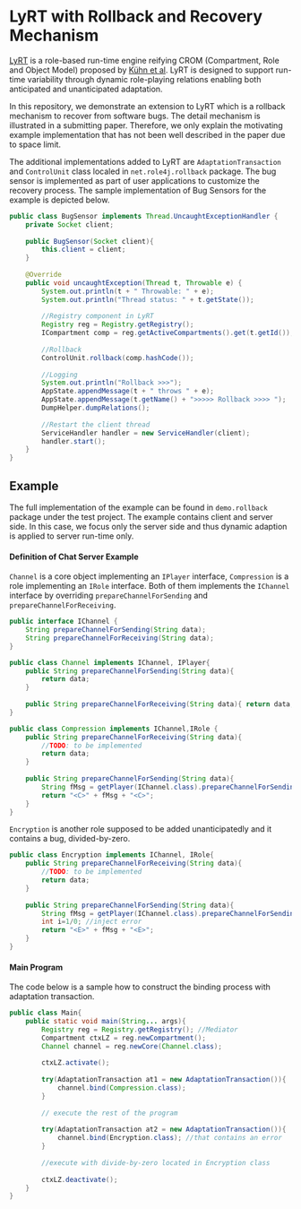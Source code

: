 # LyRT with Rollback and Recovery Mechanism

[LyRT](http://dl.acm.org/citation.cfm?id=2892664.2892687) is a role-based run-time engine reifying CROM (Compartment, Role and Object Model) 
proposed by [Kühn et al](http://dl.acm.org/citation.cfm?id=2814255). LyRT is designed to support run-time variability through 
dynamic role-playing relations enabling both anticipated and unanticipated adaptation.

In this repository, we demonstrate an extension to LyRT which is a rollback mechanism to 
recover from software bugs. The detail mechanism is illustrated in a submitting paper. 
 Therefore, we only explain the motivating example implementation 
 that has not been well described in the paper due to space limit. 
 
The additional implementations added to LyRT are `AdaptationTransaction` and 
`ControlUnit` class localed in `net.role4j.rollback` package. The bug sensor is 
implemented as part of user applications to customize the recovery process. The sample 
implementation of Bug Sensors for the example is depicted below.

```java
public class BugSensor implements Thread.UncaughtExceptionHandler {
    private Socket client;
    
    public BugSensor(Socket client){
        this.client = client;
    }
    
    @Override
    public void uncaughtException(Thread t, Throwable e) {
        System.out.println(t + " Throwable: " + e);
        System.out.println("Thread status: " + t.getState());
        
        //Registry component in LyRT
        Registry reg = Registry.getRegistry();
        ICompartment comp = reg.getActiveCompartments().get(t.getId());
        
        //Rollback
        ControlUnit.rollback(comp.hashCode());
        
        //Logging
        System.out.println("Rollback >>>");
        AppState.appendMessage(t + " throws " + e);
        AppState.appendMessage(t.getName() + ">>>>> Rollback >>>> ");
        DumpHelper.dumpRelations();
        
        //Restart the client thread
        ServiceHandler handler = new ServiceHandler(client);
        handler.start();
    }
}
```

## Example

The full implementation
 of the example can be found in `demo.rollback` package under the test project. The example contains
 client and server side. In this case, we focus only the server side and thus dynamic adaption is applied
 to server run-time only.
 
#### Definition of Chat Server Example
`Channel` is a core object implementing an `IPlayer` interface, 
`Compression` is a role implementing an `IRole` interface. Both of them implements the
`IChannel` interface by overriding `prepareChannelForSending` and `prepareChannelForReceiving`.

```java
public interface IChannel {
    String prepareChannelForSending(String data);
    String prepareChannelForReceiving(String data);
}
```

```java
public class Channel implements IChannel, IPlayer{
    public String prepareChannelForSending(String data){
        return data;
    }
    
    public String prepareChannelForReceiving(String data){ return data;}
}
```

```java
public class Compression implements IChannel,IRole {
    public String prepareChannelForReceiving(String data){
        //TODO: to be implemented
        return data;
    }
    
    public String prepareChannelForSending(String data){
        String fMsg = getPlayer(IChannel.class).prepareChannelForSending(data);
        return "<C>" + fMsg + "<C>";
    }
}
```

`Encryption` is another role supposed to be added unanticipatedly and it contains a bug, divided-by-zero.

```java
public class Encryption implements IChannel, IRole{
    public String prepareChannelForReceiving(String data){
        //TODO: to be implemented
        return data;
    }
    
    public String prepareChannelForSending(String data){
        String fMsg = getPlayer(IChannel.class).prepareChannelForSending(data);
        int i=1/0; //inject error
        return "<E>" + fMsg + "<E>";
    }
}
```

#### Main Program
The code below is a sample how to construct the binding process with adaptation transaction. 

```java
public class Main{
    public static void main(String... args){
        Registry reg = Registry.getRegistry(); //Mediator
        Compartment ctxLZ = reg.newCompartment();
        Channel channel = reg.newCore(Channel.class);
        
        ctxLZ.activate();
        
        try(AdaptationTransaction at1 = new AdaptationTransaction()){
            channel.bind(Compression.class);
        }
        
        // execute the rest of the program
        
        try(AdaptationTransaction at2 = new AdaptationTransaction()){
            channel.bind(Encryption.class); //that contains an error
        }
        
        //execute with divide-by-zero located in Encryption class
        
        ctxLZ.deactivate();
    }
}
```




